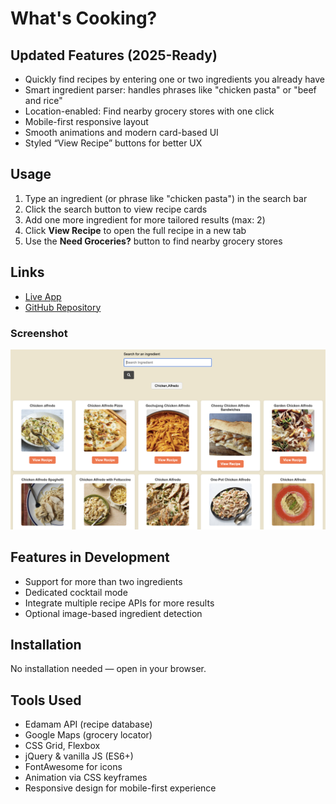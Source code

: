# What's Cooking?

## Updated Features (2025-Ready)
* Quickly find recipes by entering one or two ingredients you already have
* Smart ingredient parser: handles phrases like "chicken pasta" or "beef and rice"
* Location-enabled: Find nearby grocery stores with one click
* Mobile-first responsive layout
* Smooth animations and modern card-based UI
* Styled “View Recipe” buttons for better UX

## Usage
1. Type an ingredient (or phrase like "chicken pasta") in the search bar
2. Click the search button to view recipe cards
3. Add one more ingredient for more tailored results (max: 2)
4. Click **View Recipe** to open the full recipe in a new tab
5. Use the **Need Groceries?** button to find nearby grocery stores

## Links
* [Live App](https://siyandamaykiso.github.io/What-s-Cooking-Project/)
* [GitHub Repository](https://github.com/SiyandaMaykiso/What-s-Cooking-Project)

### Screenshot
<img src="https://github.com/SiyandaMaykiso/What-s-Cooking-Project/blob/main/screenshot.PNG" alt="application screenshot">

## Features in Development
* Support for more than two ingredients
* Dedicated cocktail mode
* Integrate multiple recipe APIs for more results
* Optional image-based ingredient detection

## Installation
No installation needed — open in your browser.

## Tools Used
* Edamam API (recipe database)
* Google Maps (grocery locator)
* CSS Grid, Flexbox
* jQuery & vanilla JS (ES6+)
* FontAwesome for icons
* Animation via CSS keyframes
* Responsive design for mobile-first experience


